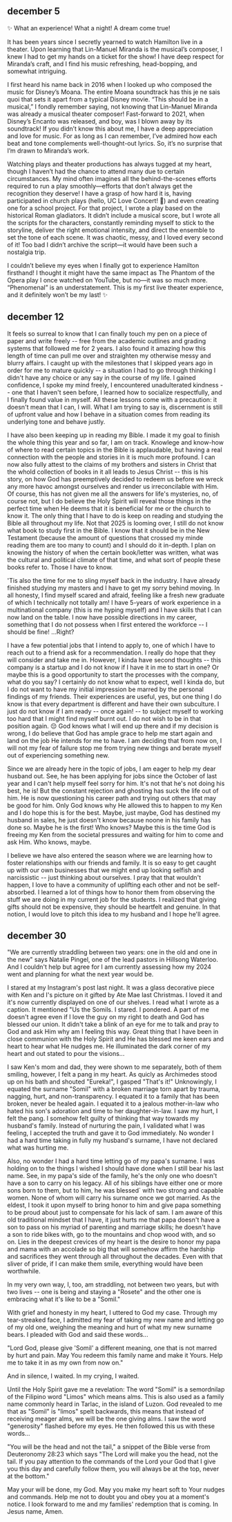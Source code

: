 ## december 5

✨ What an experience! What a night! A dream come true! 

It has been years since I secretly yearned to watch Hamilton live in a theater. Upon learning that Lin-Manuel Miranda is the musical’s composer, I knew I had to get my hands on a ticket for the show! I have deep respect for Miranda’s craft, and I find his music refreshing, head-bopping, and somewhat intriguing.

I first heard his name back in 2016 when I looked up who composed the music for Disney’s Moana. The entire Moana soundtrack has this je ne sais quoi that sets it apart from a typical Disney movie. “This should be in a musical,” I fondly remember saying, not knowing that Lin-Manuel Miranda was already a musical theater composer! Fast-forward to 2021, when Disney’s Encanto was released, and boy, was I blown away by its soundtrack! If you didn’t know this about me, I have a deep appreciation and love for music. For as long as I can remember, I’ve admired how each beat and tone complements well-thought-out lyrics. So, it’s no surprise that I’m drawn to Miranda’s work.

Watching plays and theater productions has always tugged at my heart, though I haven’t had the chance to attend many due to certain circumstances. My mind often imagines all the behind-the-scenes efforts required to run a play smoothly—efforts that don’t always get the recognition they deserve! I have a grasp of how hard it is, having participated in church plays (hello, UC Love Concert! 👋) and even creating one for a school project. For that project, I wrote a play based on the historical Roman gladiators. It didn’t include a musical score, but I wrote all the scripts for the characters, constantly reminding myself to stick to the storyline, deliver the right emotional intensity, and direct the ensemble to set the tone of each scene. It was chaotic, messy, and I loved every second of it! Too bad I didn’t archive the script—it would have been such a nostalgia trip.

I couldn’t believe my eyes when I finally got to experience Hamilton firsthand! I thought it might have the same impact as The Phantom of the Opera play I once watched on YouTube, but no—it was so much more. “Phenomenal” is an understatement. This is my first live theater experience, and it definitely won’t be my last! ✨


## december 12

It feels so surreal to know that I can finally touch my pen on a piece of paper and write freely -- free from the academic outlines and grading systems that followed me for 2 years. I also found it amazing how this length of time can pull me over and straighten my otherwise messy and blurry affairs. I caught up with the milestones that I skipped years ago in order for me to mature quickly -- a situation I had to go through thinking I didn't have any choice or any say in the course of my life. I gained confidence, I spoke my mind freely, I encountered unadulterated kindness -- one that I haven't seen before, I learned how to socialize respectfully, and I finally found value in myself. All these lessons come with a precaution: it doesn't mean that I can, I will. What I am trying to say is, discernment is still of upfront value and how I behave in a situation comes from reading its underlying tone and behave justly.

I have also been keeping up in reading my Bible. I made it my goal to finish the whole thing this year and so far, I am on track. Knowlege and know-how of where to read certain topics in the Bible is applaudable, but having a real connection with the people and stories in it is much more profound. I can now also fully attest to the claims of my brothers and sisters in Christ that the whold collection of books in it all leads to Jesus Christ -- this is his story, on how God has preemptively decided to redeem us before we wreck any more havoc amongst ourselves and render us irreconcilable with Him. Of course, this has not given me all the answers for life's mysteries, no, of course not, but I do believe the Holy Spirit will reveal those things in the perfect time when He deems that it is beneficial for me or the church to know it. The only thing that I have to do is keep on reading and studying the Bible all throughout my life. Not that 2025 is looming over, I still do not know what book to study first in the Bible. I know that it should be in the New Testament (because the amount of questions that crossed my minde reading them are too many to count) and I should do it in-depth. I plan on knowing the history of when the certain book/letter was written, what was the cultural and political climate of that time, and what sort of people these books refer to. Those I have to know.

'Tis also the time for me to sling myself back in the industry. I have already finished studying my masters and I have to get my sorry behind moving. In all honesty, I find myself scared and afraid, feeling like a fresh new graduate of which I technically not totally am! I have 5-years of work experience in a multinational company (this is me hyping myself) and I have skills that I can now land on the table. I now have possible directions in my career, something that I do not possess when I first entered the workforce -- I should be fine! ...Right?

I have a few potential jobs that I intend to apply to, one of which I have to reach out to a friend ask for a recommendation. I really do hope that they will consider and take me in. However, I kinda have second thoughts -- this company is a startup and I do not know if I have it in me to start in one? Or maybe this is a good opportunity to start the processes with the company, what do you say? I certainly do not know what to expect, well I kinda do, but I do not want to have my initial impression be marred by the personal findings of my friends. Their experiences are useful, yes, but one thing I do know is that every department is different and have their own subculture. I just do not know if I am ready -- once again! -- to subject myself to working too hard that I might find myself burnt out. I do not wish to be in that position again. 😔 God knows what I will end up there and if my decision is wrong, I do believe that God has ample grace to help me start again and land on the job He intends for me to have. I am deciding that from now on, I will not my fear of failure stop me from trying new things and berate myself out of experiencing something new.

Since we are already here in the topic of jobs, I am eager to help my dear husband out. See, he has been applying for jobs since the October of last year and I can't help myself feel sorry for him. It's not that he's not doing his best, he is! But the constant rejection and ghosting has suck the life out of him. He is now questioning his career path and trying out others that may be good for him. Only God knows why He allowed this to happen to my Ken and I do hope this is for the best. Maybe, just maybe, God has destined my husband in sales, he just doesn't know because noone in his family has done so. Maybe he is the first! Who knows? Maybe this is the time God is freeing my Ken from the societal pressures and waiting for him to come and ask Him. Who knows, maybe.

I believe we have also entered the season where we are learning how to foster relationships with our friends and family. It is so easy to get caught up with our own businesses that we might end up looking selfish and narcissistic -- just thinking about ourselves. I pray that that wouldn't happen, I love to have a community of uplifting each other and not be self-absorbed. I learned a lot of things how to honor them from observing the stuff we are doing in my current job for the students. I realized that giving gifts should not be expensive, they should be heartfelt and genuine. In that notion, I would love to pitch this idea to my husband and I hope he'll agree.


## december 30

"We are currently straddling between two years: one in the old and one in the new" says Natalie Pingel, one of the lead pastors in Hillsong Waterloo. And I couldn't help but agree for I am currently assessing how my 2024 went and planning for what the next year would be.

I stared at my Instagram's post last night. It was a glass decorative piece with Ken and I's picture on it gifted by Ate Mae last Christmas. I loved it and it's now currently displayed on one of our shelves. I read what I wrote as a caption. It mentioned "Us the Somils. I stared. I pondered. A part of me doesn't agree even if I love the guy on my right to death and God has blessed our union. It didn't take a blink of an eye for me to talk and pray to God and ask Him why am I feeling this way. Great thing that I have been in close communion with the Holy Spirit and He has blessed me keen ears and heart to hear what He nudges me. He illuminated the dark corner of my heart and out stated to pour the visions...

I saw Ken's mom and dad, they were shown to me separately, both of them smiling, however, I felt a pang in my heart. As quicly as Archimedes stood up on his bath and shouted "Eureka!", I gasped "That's it!" Unknowingly, I equated the surname "Somil" with a broken marriage torn apart by trauma, nagging, hurt, and non-transparency. I equated it to a family that has been broken, never be healed again. I equated it to a jealous mother-in-law who hated his son's adoration and time to her daughter-in-law. I saw my hurt, I felt the pang. I somehow felt guilty of thinking that way towards my husband's family. Instead of nurturing the pain, I validated what I was feeling, I accepted the truth and gave it to God immediately. No wonder I had a hard time taking in fully my husband's surname, I have not declared what was hurting me.

Also, no wonder I had a hard time letting go of my papa's surname. I was holding on to the things I wished I should have done when I still bear his last name. See, in my papa's side of the family, he's the only one who doesn't have a son to carry on his legacy. All of his siblings have either one or more sons born to them, but to him, he was blessed` with two strong and capable women. None of whom will carry his surname once we got married. As the eldest, I took it upon myself to bring honor to him and give papa something to be proud about just to compensate for his lack of sam. I am aware of this old traditional mindset that I have, it just hurts me that papa doesn't have a son to pass on his myriad of parenting and marriage skills; he doesn't have a son to ride bikes with, go to the mountains and chop wood with, and so on. Lies in the deepest crevices of my heart is the desire to honor my papa and mama with an accolade so big that will somehow affirm the hardship and sacrifices they went through all throughout the decades. Even with that sliver of pride, if I can make them smile, everything would have been worthwhile.

In my very own way, I, too, am straddling, not between two years, but with two lives -- one is being and staying a "Rosete" and the other one is embracing what it's like to be a "Somil."

With grief and honesty in my heart, I uttered to God my case. Through my tear-streaked face, I admitted my fear of taking my new name and letting go of my old one, weighing the meaning and hurt of what my new surname bears. I pleaded with God and said these words...

"Lord God, please give 'Somil' a different meaning, one that is not marred by hurt and pain. May You redeem this family name and make it Yours. Help me to take it in as my own from now on."

And in silence, I waited. In my crying, I waited.

Until the Holy Spirit gave me a revelation: The word "Somil" is a semordnilap of the Filipino word "Limos" which means alms. This is also used as a family name commonly heard in Tarlac, in the island of Luzon. God revealed to me that as "Somil" is "limos" spelt backwards, this means that instead of receiving meager alms, we will be the one giving alms. I saw the word "generosity" flashed before my eyes. He then followed this us with these words...

"You will be the head and not the tail," a snippet of the Bible verse from Deuteronomy 28:23 which says "The Lord will make you the head, not the tail. If you pay attention to the commands of the Lord your God that I give you this day and carefully follow them, you will always be at the top, never at the bottom."

May your will be done, my God. May you make my heart soft to Your nudges and commands. Help me not to doubt you and obey you at a moment's notice. I look forward to me and my families' redemption that is coming. In Jesus name, Amen.